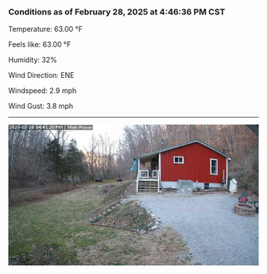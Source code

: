 ### Conditions as of February 28, 2025 at 4:46:36 PM CST 

Temperature: 63.00 &deg;F

Feels like: 63.00 &deg;F

Humidity: 32%

Wind Direction: ENE

Windspeed: 2.9 mph

Wind Gust: 3.8 mph

---

<img src="./images/latest.jpeg"/>

